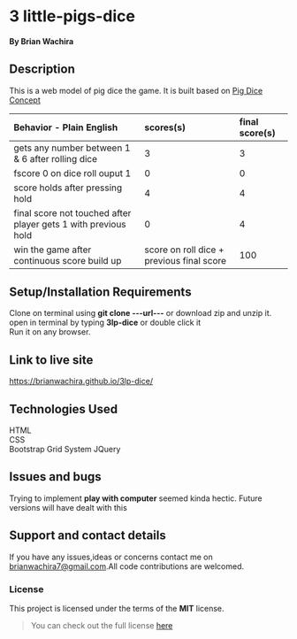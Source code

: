 # 3 little-pigs-dice

#### 
#### By **Brian Wachira**
## Description
This is a web model of pig dice the game. It is built based on <a href="https://en.wikipedia.org/wiki/Pig_%28dice_game%29" target="_blank">Pig Dice Concept</a><br/>

| Behavior - Plain English | scores(s) | final score(s) |
|:-----------------------|:-----------|:--------|
| gets any number between 1 & 6 after rolling dice| 3 | 3 |
|fscore 0 on dice roll ouput 1 | 0 |  0 |
|score holds after pressing hold| 4 | 4 |
|final score not touched after player gets 1 with previous hold| 0 | 4 |
|win the game after continuous score build up | score on roll dice + previous final score | 100 |
## Setup/Installation Requirements
Clone on terminal using **git clone ---url---** or download zip and unzip it.
open in terminal by typing **3lp-dice** or double click it
<br/>Run it on any browser.
## Link to live site
https://brianwachira.github.io/3lp-dice/
## Technologies Used
HTML<br/>
CSS<br/>
Bootstrap Grid System
JQuery<br/>
## Issues and bugs
Trying to implement **play with computer** seemed kinda hectic. Future versions will have dealt with this
## Support and contact details
If you have any issues,ideas or concerns contact me on<a href="https://mail.google.com/mail/?view=cm&fs=1&to=brianwachira7@gmail.com" target="_blank"> brianwachira7@gmail.com</a>.All code contributions are welcomed.
### License
This project is licensed under the terms of the **MIT** license.

>You can check out the full license [here](https://github.com/brianwachira/3lp-dice/blob/master/LICENSE) 
